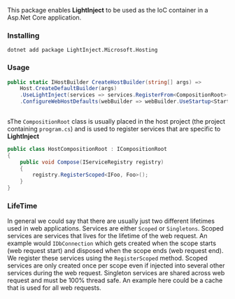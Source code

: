 This package enables **LightInject** to be used as the IoC container in a Asp.Net Core application.

### Installing 

```shell
dotnet add package LightInject.Microsoft.Hosting
```

### Usage 

```c#
public static IHostBuilder CreateHostBuilder(string[] args) =>
	Host.CreateDefaultBuilder(args)
  	.UseLightInject(services => services.RegisterFrom<CompositionRoot>())
    .ConfigureWebHostDefaults(webBuilder => webBuilder.UseStartup<Startup>());
              
```

sThe `CompositionRoot` class is usually placed in the host project (the project containing `program.cs`) and is used to register services that are specific to **LightInject**

```c#
public class HostCompositionRoot : ICompositionRoot
{
	public void Compose(IServiceRegistry registry)
	{
		registry.RegisterScoped<IFoo, Foo>();			
	}
}
```

### LifeTime

In general we could say that there are usually just two different lifetimes used in web applications. Services are either `Scoped` or `Singletons`. Scoped services are services that lives for the lifetime of the web request. An example would `IDbConnection` which gets created when the scope starts (web request start) and disposed when the scope ends (web request end). We register these services using the `RegisterScoped` method. Scoped services are only created once per scope even if injected into several other services during the web request. Singleton services are shared across web request and must be 100% thread safe. An example here could be a cache that is used for all web requests. 





